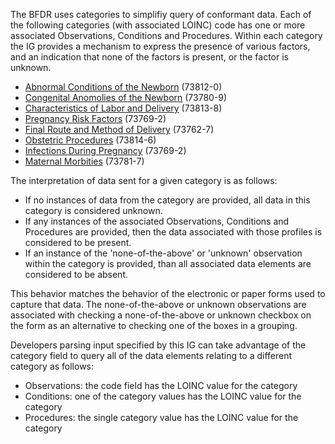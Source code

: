 The BFDR uses categories to simplifiy query of conformant data.  Each of the following categories (with associated LOINC) code has one or more associated Observations, Conditions and Procedures.  Within each category the IG provides a mechanism to express the presence of various factors, and an indication that none of the factors is present, or the factor is unknown. 

* [Abnormal Conditions of the Newborn](artifacts.html#8) (73812-0)
* [Congenital Anomolies of the Newborn](artifacts.html#9) (73780-9)
* [Characteristics of Labor and Delivery](artifacts.html#10) (73813-8)
* [Pregnancy Risk Factors](artifacts.html#16) (73769-2)
* [Final Route and Method of Delivery](artifacts.html#15) (73762-7)
* [Obstetric Procedures](artifacts.html#14) (73814-6)
* [Infections During Pregnancy](artifacts.html#12) (73769-2)
* [Maternal Morbities](artifacts.html#17) (73781-7)

The interpretation of data sent for a given category is as follows:
* If no instances of data from the category are provided, all data in this category is considered unknown.
* If any instances of the associated Observations, Conditions and Procedures are provided, then the data associated with those profiles is considered to be present.
* If an instance of the 'none-of-the-above' or 'unknown' observation within the category is provided, than all associated data elements are considered to be absent.

This behavior matches the behavior of the electronic or paper forms used to capture that data.   The none-of-the-above or unknown observations are associated with checking a none-of-the-above or unknown checkbox on the form as an alternative to checking one of the boxes in a grouping.

Developers parsing input specified by this IG can take advantage of the category field to query all of the data elements relating to a different category as follows:
* Observations:   the code field has the LOINC value for the category
* Conditions:     one of the category values has the LOINC value for the category
* Procedures:     the single category value has the LOINC value for the category
